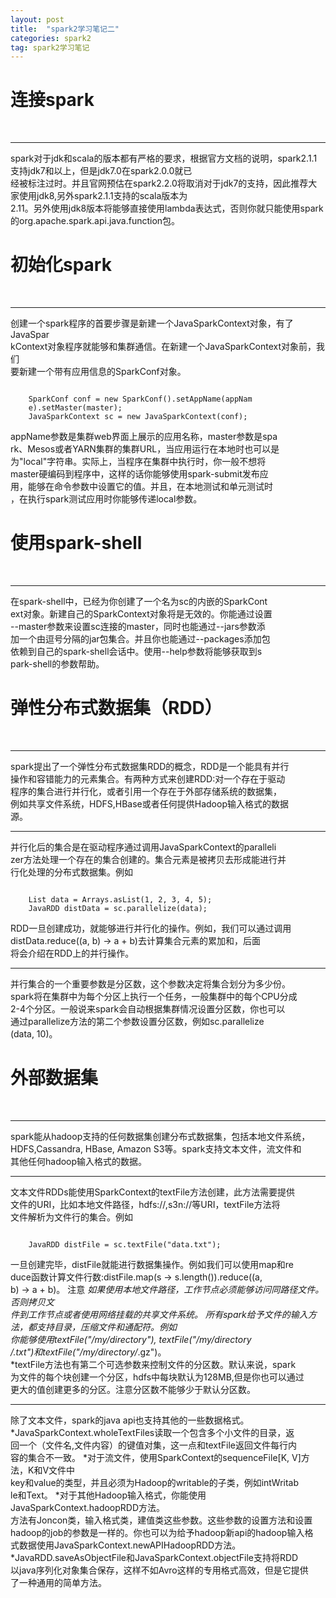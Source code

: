 ```yaml
---
layout: post
title:  "spark2学习笔记二"
categories: spark2
tag: spark2学习笔记
---
```


连接spark
============
<br />

****

spark对于jdk和scala的版本都有严格的要求，根据官方文档的说明，spark2.1.1支持jdk7和以上，但是jdk7.0在spark2.0.0就已  
经被标注过时。并且官网预估在spark2.2.0将取消对于jdk7的支持，因此推荐大家使用jdk8,另外spark2.1.1支持的scala版本为  
2.11。另外使用jdk8版本将能够直接使用lambda表达式，否则你就只能使用spark的org.apache.spark.api.java.function包。


初始化spark
============
<br />

****

创建一个spark程序的首要步骤是新建一个JavaSparkContext对象，有了JavaSpar  
kContext对象程序就能够和集群通信。在新建一个JavaSparkContext对象前，我们  
要新建一个带有应用信息的SparkConf对象。

<pre><code>
    SparkConf conf = new SparkConf().setAppName(appNam  
    e).setMaster(master);  
    JavaSparkContext sc = new JavaSparkContext(conf);
</code></pre>

appName参数是集群web界面上展示的应用名称，master参数是spa  
rk、Mesos或者YARN集群的集群URL，当应用运行在本地时也可以是  
为"local"字符串。实际上，当程序在集群中执行时，你一般不想将  
master硬编码到程序中，这样的话你能够使用spark-submit发布应  
用，能够在命令参数中设置它的值。并且，在本地测试和单元测试时  
，在执行spark测试应用时你能够传递local参数。


使用spark-shell
===============
<br />

****

在spark-shell中，已经为你创建了一个名为sc的内嵌的SparkCont  
ext对象。新建自己的SparkContext对象将是无效的。你能通过设置  
--master参数来设置sc连接的master，同时也能通过--jars参数添  
加一个由逗号分隔的jar包集合。并且你也能通过--packages添加包  
依赖到自己的spark-shell会话中。使用--help参数将能够获取到s  
park-shell的参数帮助。


弹性分布式数据集（RDD）
===============
<br />

****

spark提出了一个弹性分布式数据集RDD的概念，RDD是一个能具有并行  
操作和容错能力的元素集合。有两种方式来创建RDD:对一个存在于驱动  
程序的集合进行并行化，或者引用一个存在于外部存储系统的数据集，  
例如共享文件系统，HDFS,HBase或者任何提供Hadoop输入格式的数据  
源。

****


并行化后的集合是在驱动程序通过调用JavaSparkContext的paralleli  
zer方法处理一个存在的集合创建的。集合元素是被拷贝去形成能进行并  
行化处理的分布式数据集。例如
<pre><code>
    List<Integer> data = Arrays.asList(1, 2, 3, 4, 5);
    JavaRDD<Integer> distData = sc.parallelize(data);
</code></pre>

RDD一旦创建成功，就能够进行并行化的操作。例如，我们可以通过调用
distData.reduce((a, b) -> a + b)去计算集合元素的累加和，后面  
将会介绍在RDD上的并行操作。
****


并行集合的一个重要参数是分区数，这个参数决定将集合划分为多少份。  
spark将在集群中为每个分区上执行一个任务，一般集群中的每个CPU分成  
2-4个分区。一般说来spark会自动根据集群情况设置分区数，你也可以  
通过parallelize方法的第二个参数设置分区数，例如sc.parallelize  
(data, 10)。


外部数据集
===============
<br />

****

spark能从hadoop支持的任何数据集创建分布式数据集，包括本地文件系统，  
HDFS,Cassandra, HBase, Amazon S3等。spark支持文本文件，流文件和  
其他任何hadoop输入格式的数据。

****

文本文件RDDs能使用SparkContext的textFile方法创建，此方法需要提供  
文件的URI，比如本地文件路径，hdfs://,s3n://等URI，textFile方法将  
文件解析为文件行的集合。例如
<pre><code>
    JavaRDD<String> distFile = sc.textFile("data.txt");
</pre></code>
一旦创建完毕，distFile就能进行数据集操作。例如我们可以使用map和re  
duce函数计算文件行数:distFile.map(s -> s.length()).reduce((a,   
b) -> a + b)。
注意
*如果使用本地文件路径，工作节点必须能够访问同路径文件。否则拷贝文  
件到工作节点或者使用网络挂载的共享文件系统。
*所有spark给予文件的输入方法，都支持目录，压缩文件和通配符。例如  
你能够使用textFile("/my/directory"), textFile("/my/directory  
/*.txt")和textFile("/my/directory/*.gz")。  
*textFile方法也有第二个可选参数来控制文件的分区数。默认来说，spark  
为文件的每个块创建一个分区，hdfs中每块默认为128MB,但是你也可以通过  
更大的值创建更多的分区。注意分区数不能够少于默认分区数。  

****

除了文本文件，spark的java api也支持其他的一些数据格式。  
*JavaSparkContext.wholeTextFiles读取一个包含多个小文件的目录，返  
回一个（文件名,文件内容）的键值对集，这一点和textFile返回文件每行内  
容的集合不一致。
*对于流文件，使用SparkContext的sequenceFile[K, V]方法，K和V文件中  
key和value的类型，并且必须为Hadoop的writable的子类，例如intWritab  
le和Text。
*对于其他Hadoop输入格式，你能使用JavaSparkContext.hadoopRDD方法。  
方法有Joncon类，输入格式类，建值类这些参数。这些参数的设置方法和设置  
hadoop的job的参数是一样的。你也可以为给予hadoop新api的hadoop输入格  
式数据使用JavaSparkContext.newAPIHadoopRDD方法。
*JavaRDD.saveAsObjectFile和JavaSparkContext.objectFile支持将RDD  
以java序列化对象集合保存，这样不如Avro这样的专用格式高效，但是它提供  
了一种通用的简单方法。